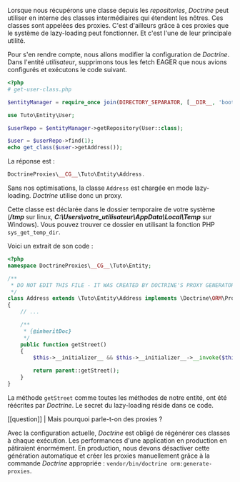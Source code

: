 
Lorsque nous récupérons une classe depuis les *repositories*, *Doctrine* peut utiliser en interne des classes intermédiaires qui étendent les nôtres. Ces classes sont appelées des proxies. C'est d'ailleurs grâce à ces proxies que le système de lazy-loading peut fonctionner. Et c'est l'une de leur principale utilité.

Pour s'en rendre compte, nous allons modifier la configuration de *Doctrine*. Dans l'entité *utilisateur*, supprimons tous les fetch EAGER que nous avions configurés et exécutons le code suivant.

```php
<?php
# get-user-class.php

$entityManager = require_once join(DIRECTORY_SEPARATOR, [__DIR__, 'bootstrap.php']);

use Tuto\Entity\User;

$userRepo = $entityManager->getRepository(User::class);

$user = $userRepo->find(1);
echo get_class($user->getAddress());
```

La réponse est :

```php
DoctrineProxies\__CG__\Tuto\Entity\Address.
```

Sans nos optimisations, la classe `Address` est chargée en mode lazy-loading. *Doctrine* utilise donc un proxy.

Cette classe est déclarée dans le dossier temporaire de votre système (***/tmp*** sur linux, ***C:\\Users\\votre_utilisateur\\AppData\\Local\\Temp*** sur Windows). Vous pouvez trouver ce dossier en utilisant la fonction PHP `sys_get_temp_dir`.

Voici un extrait de son code :

```php
<?php
namespace DoctrineProxies\__CG__\Tuto\Entity;

/**
 * DO NOT EDIT THIS FILE - IT WAS CREATED BY DOCTRINE'S PROXY GENERATOR
 */
class Address extends \Tuto\Entity\Address implements \Doctrine\ORM\Proxy\Proxy
{
    // ...

    /**
     * {@inheritDoc}
     */
    public function getStreet()
    {
        $this->__initializer__ && $this->__initializer__->__invoke($this, 'getStreet', []);

        return parent::getStreet();
    }
}
```

La méthode `getStreet` comme toutes les méthodes de notre entité, ont été réécrites par *Doctrine*. Le secret du lazy-loading réside dans ce code. 

[[question]]
| Mais pourquoi parle-t-on des proxies ?

Avec la configuration actuelle, *Doctrine* est obligé de régénérer ces classes à chaque exécution. Les performances d'une application en production en pâtiraient énormément.
En production, nous devons désactiver cette génération automatique et créer les proxies manuellement grâce à la commande *Doctrine* appropriée : `vendor/bin/doctrine orm:generate-proxies`.